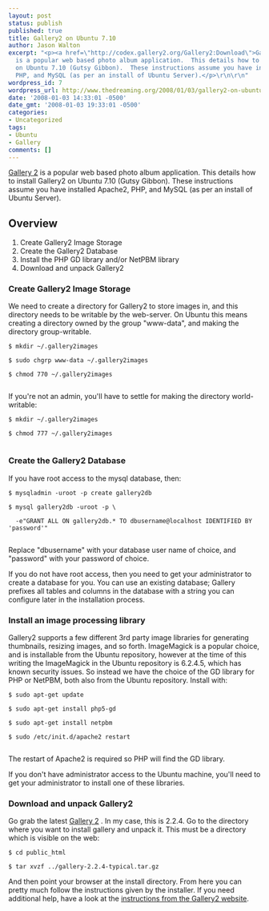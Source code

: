 ```yaml
---
layout: post
status: publish
published: true
title: Gallery2 on Ubuntu 7.10
author: Jason Walton
excerpt: "<p><a href=\"http://codex.gallery2.org/Gallery2:Download\">Gallery 2</a>
  is a popular web based photo album application.  This details how to install Gallery2
  on Ubuntu 7.10 (Gutsy Gibbon).  These instructions assume you have installed Apache2,
  PHP, and MySQL (as per an install of Ubuntu Server).</p>\r\n\r\n"
wordpress_id: 7
wordpress_url: http://www.thedreaming.org/2008/01/03/gallery2-on-ubuntu/
date: '2008-01-03 14:33:01 -0500'
date_gmt: '2008-01-03 19:33:01 -0500'
categories:
- Uncategorized
tags:
- Ubuntu
- Gallery
comments: []
---
```

<p><a href="http://codex.gallery2.org/Gallery2:Download">Gallery 2</a> is a popular web based photo album application.  This details how to install Gallery2 on Ubuntu 7.10 (Gutsy Gibbon).  These instructions assume you have installed Apache2, PHP, and MySQL (as per an install of Ubuntu Server).</p>
<p><a id="more"></a><a id="more-7"></a></p>
<h2>Overview</h2>
<ol>
<li>Create Gallery2 Image Storage</li>
<li>Create the Gallery2 Database</li>
<li>Install the PHP GD library and/or NetPBM library</li>
<li>Download and unpack Gallery2</li>
</ol>
<h3>Create Gallery2 Image Storage</h3>
<p>We need to create a directory for Gallery2 to store images in, and this directory needs to be writable by the web-server.  On Ubuntu this means creating a directory owned by the group "www-data", and making the directory group-writable.</p>
<p><code>$ mkdir ~/.gallery2images<br />
$ sudo chgrp www-data ~/.gallery2images<br />
$ chmod 770 ~/.gallery2images<br />
</code></p>
<p>If you're not an admin, you'll have to settle for making the directory world-writable:</p>
<p><code>$ mkdir ~/.gallery2images<br />
$ chmod 777 ~/.gallery2images<br />
</code></p>
<h3>Create the Gallery2 Database</h3>
<p>If you have root access to the mysql database, then:</p>
<p><code>$ mysqladmin -uroot -p create gallery2db<br />
$ mysql gallery2db -uroot -p \<br />
  -e"GRANT ALL ON gallery2db.* TO dbusername@localhost IDENTIFIED BY 'password'"<br />
</code></p>
<p>Replace "dbusername" with your database user name of choice, and "password" with your password of choice.</p>
<p>If you do not have root access, then you need to get your administrator to create a database for you.  You can use an existing database; Gallery prefixes all tables and columns in the database with a string you can configure later in the installation process.</p>
<h3>Install an image processing library</h3>
<p>Gallery2 supports a few different 3rd party image libraries for generating thumbnails, resizing images, and so forth.  ImageMagick  is a popular choice, and is installable from the Ubuntu repository, however at the time of this writing the ImageMagick in the Ubuntu repository is 6.2.4.5, which has known security issues.  So instead we have the choice of the GD library for PHP or NetPBM, both also from the Ubuntu repository.  Install with:</p>
<p><code>$ sudo apt-get update<br />
$ sudo apt-get install php5-gd<br />
$ sudo apt-get install netpbm<br />
$ sudo /etc/init.d/apache2 restart<br />
</code></p>
<p>The restart of Apache2 is required so PHP will find the GD library.</p>
<p>If you don't have administrator access to the Ubuntu machine, you'll need to get your administrator to install one of these libraries.</p>
<h3>Download and unpack Gallery2</h3>
<p>Go grab the latest <a href="http://codex.gallery2.org/Gallery2:Download">Gallery 2</a> .  In my case, this is 2.2.4.  Go to the directory where you want to install gallery and unpack it.  This must be a directory which is visible on the web:</p>
<p><code>$ cd public_html<br />
$ tar xvzf ../gallery-2.2.4-typical.tar.gz</code></p>
<p>And then point your browser at the install directory.  From here you can pretty much follow the instructions given by the installer.  If you need additional help, have a look at the <a href="http://codex.gallery2.org/Gallery2:How_do_I_Install_Gallery2#Installing_Gallery_2_2">instructions from the Gallery2 website</a>.</p>

